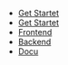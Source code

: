 - [Get Startet](../README.md)
- [Get Startet](README.md)
- [Frontend](README-FRONTEND.md)
- [Backend](backend-page.md)
- [Docu](docu-page.md)

<!-- **Links**
- [Github](https://github.com/Ocelot-Social-Community/ocelot-future)
- [Stackplitz](https://stackblitz.com/~/github.com/ogerly/nuxt-vuetify-storybook)

**Demo**
- [Demo - Ocelot - Social Network](https://stage.ocelot.social/)

**Dokumentation**
- [Dokumentation](https://ocelot-social-community.github.io/ocelot-future) -->
